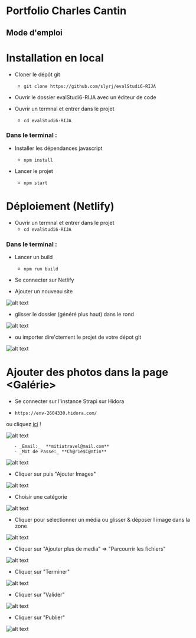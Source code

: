 # Portfolio  Charles Cantin

## Mode d'emploi 

Installation en local
=====================

* Cloner le dépôt git
  * ````git clone https://github.com/slyrj/evalStudi6-RIJA````

* Ouvrir le dossier evalStudi6-RIJA avec un éditeur de code

* Ouvrir un termnal et entrer dans le projet
  * ````cd evalStudi6-RIJA```` 

### Dans le terminal :
 
* Installer les dépendances javascript    
  * ````npm install````

* Lancer le projet
  * ````npm start````



Déploiement (Netlify)
====================
* Ouvrir un termnal et entrer dans le projet
  * ````cd evalStudi6-RIJA```` 

### Dans le terminal :
 
* Lancer un build    
  * ````npm run build````

* Se connecter sur Netlify

* Ajouter un nouveau site

![alt text](https://github.com/slyrj/evalStudi6-RIJA/blob/main/img_md/md1.png)

* glisser le dossier <build> (généré plus haut) dans le rond

![alt text](https://github.com/slyrj/evalStudi6-RIJA/blob/main/img_md/md2.png)
 
* ou importer dire'ctement le projet de votre dépot git 

![alt text](https://github.com/slyrj/evalStudi6-RIJA/blob/main/img_md/md3.png)



Ajouter des photos dans la page <Galérie>
==========================================

* Se connecter sur l'instance Strapi sur Hidora 

 * ````https://env-2604330.hidora.com/```` 

ou cliquez [ici](https://env-2604330.hidora.com/admin/auth/login) !

![alt text](https://github.com/slyrj/evalStudi6-RIJA/blob/main/img_md/md4.png)
	
       - _Email:_  **mitiatravel@mail.com**       
       - _Mot de Passe:_ **Ch@r1e$C@ntin** 

![alt text](https://github.com/slyrj/evalStudi6-RIJA/blob/main/img_md/md5.png)

* Cliquer sur <Images> puis  "Ajouter Images"

![alt text](https://github.com/slyrj/evalStudi6-RIJA/blob/main/img_md/md6.png)

* Choisir une catégorie 

![alt text](https://github.com/slyrj/evalStudi6-RIJA/blob/main/img_md/md7.png)

* Cliquer pour sélectionner un média ou glisser & déposer l image dans la zone

![alt text](https://github.com/slyrj/evalStudi6-RIJA/blob/main/img_md/md8.png)

* Cliquer sur "Ajouter plus de media" => "Parcourrir les fichiers"

![alt text](https://github.com/slyrj/evalStudi6-RIJA/blob/main/img_md/md9.png)

* Cliquer sur  "Terminer" 

![alt text](https://github.com/slyrj/evalStudi6-RIJA/blob/main/img_md/md10.png)

* Cliquer sur "Valider" 

![alt text](https://github.com/slyrj/evalStudi6-RIJA/blob/main/img_md/md11.png)

* Cliquer sur "Publier" 

![alt text](https://github.com/slyrj/evalStudi6-RIJA/blob/main/img_md/md12.png)



















